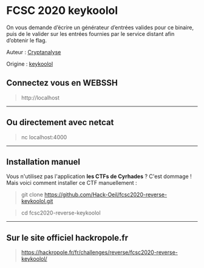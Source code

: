 # FCSC 2020 keykoolol

On vous demande d’écrire un générateur d’entrées valides pour ce binaire, puis de le valider sur les entrées fournies par le service distant afin d’obtenir le flag.



Auteur : [Cryptanalyse](https://x.com/Cryptanalyse)

Origine : [keykoolol](https://hackropole.fr/fr/challenges/reverse/fcsc2020-reverse-keykoolol/)


## Connectez vous en WEBSSH
> http://localhost


-----------

## Ou directement avec netcat
> nc localhost:4000


-----------

## Installation manuel
Vous n'utilisez pas l'application **les CTFs de Cyrhades** ? C'est dommage !
Mais voici comment installer ce CTF manuellement :

> git clone https://github.com/Hack-Oeil/fcsc2020-reverse-keykoolol.git

> cd fcsc2020-reverse-keykoolol


-----------

## Sur le site officiel hackropole.fr
> https://hackropole.fr/fr/challenges/reverse/fcsc2020-reverse-keykoolol/
